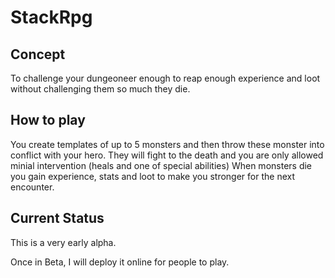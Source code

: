 # StackRpg

## Concept
To challenge your dungeoneer enough to reap enough experience and loot without challenging them so much they die.

## How to play
You create templates of up to 5 monsters and then throw these monster into conflict with your hero. 
They will fight to the death and you are only allowed minial intervention (heals and one of special abilities)
When monsters die you gain experience, stats and loot to make you stronger for the next encounter.

## Current Status
This is a very early alpha.

Once in Beta, I will deploy it online for people to play.
